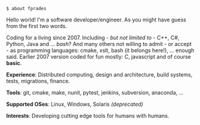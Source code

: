 
    $ about fprades

Hello world! I'm a software developer/engineer. As you might have guess from the first two words.

Coding for a living since 2007. Including - _but not limited to_ - C++, C#, Python, Java and ... _bash_? And many others not willing to admit - or accept - as programming languages: cmake, xslt, bash (it belongs here!), ... enough said. Earlier 2007 version coded for fun mostly: C, javascript and of course **basic**.

**Experience**: Distributed computing, design and architecture, build systems, tests, migrations, finance.

**Tools**: git, cmake, make, nunit, pytest, jenkins, subversion, anaconda, ...

**Supported OSes**: Linux, Windows, Solaris _(deprecated)_

**Interests**: Developing cutting edge tools for humans with humans.
